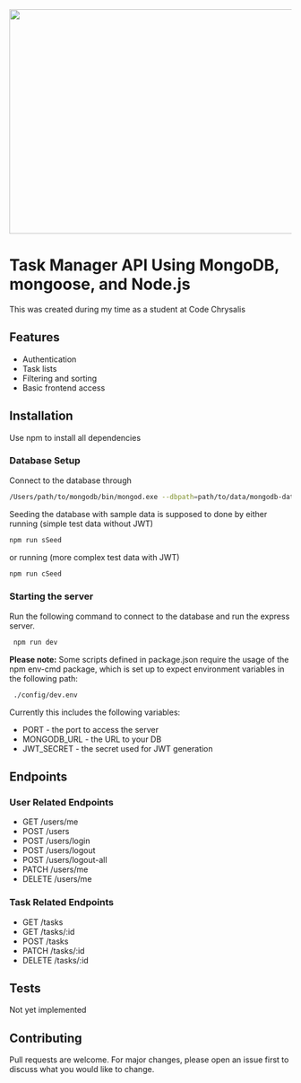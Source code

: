 <div align="center">
  <img src="https://poloandtweed.com/wp-content/uploads/2019/07/Tips-to-Managing-Tasks.jpg" width="600" height="400"/>
</div>

# Task Manager API Using MongoDB, mongoose, and Node.js

This was created during my time as a student at Code Chrysalis

## Features

- Authentication
- Task lists
- Filtering and sorting
- Basic frontend access

## Installation

Use npm to install all dependencies

### Database Setup

Connect to the database through

```bash
/Users/path/to/mongodb/bin/mongod.exe --dbpath=path/to/data/mongodb-data
```

Seeding the database with sample data is supposed to done by either running (simple test data without JWT)

```bash
npm run sSeed
```

or running (more complex test data with JWT)

```bash
npm run cSeed
```

### Starting the server

Run the following command to connect to the database and run the express server.

```bash
 npm run dev
```

**Please note:** Some scripts defined in package.json require the usage of the npm env-cmd package, which is set up to expect environment variables in the following path:

```bash
 ./config/dev.env
```

Currently this includes the following variables:

- PORT - the port to access the server
- MONGODB_URL - the URL to your DB
- JWT_SECRET - the secret used for JWT generation

## Endpoints

### User Related Endpoints

- GET /users/me
- POST /users
- POST /users/login
- POST /users/logout
- POST /users/logout-all
- PATCH /users/me
- DELETE /users/me

### Task Related Endpoints

- GET /tasks
- GET /tasks/:id
- POST /tasks
- PATCH /tasks/:id
- DELETE /tasks/:id

## Tests

Not yet implemented

## Contributing

Pull requests are welcome. For major changes, please open an issue first to discuss what you would like to change.
